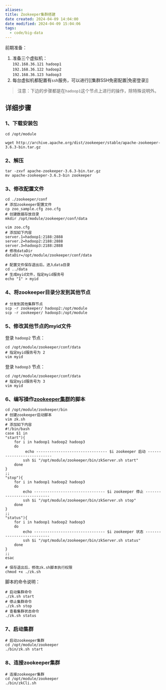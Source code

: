 ```yaml
---
aliases: 
title: Zookeeper集群搭建
date created: 2024-04-09 14:04:00
date modified: 2024-04-09 15:04:06
tags:
  - code/big-data
---
```

前期准备：

1. 准备三个虚拟机：  
    `192.168.36.121 hadoop1`  
    `192.168.36.122 hadoop2`  
    `192.168.36.123 hadoop3`
2. 每台虚拟机都配置有`ssh`服务，可以进行[[集群SSH免密配置|免密登录]]

> 注意：下边的步骤都是在`hadoop1`这个节点上进行的操作，除特殊说明外。
## 详细步骤
### 1、下载安装包

```shell
cd /opt/module

wget http://archive.apache.org/dist/zookeeper/stable/apache-zookeeper-3.6.3-bin.tar.gz
```

### 2、解压

```shell
tar -zxvf apache-zookeeper-3.6.3-bin.tar.gz
mv apache-zookeeper-3.6.3-bin zookeeper
```

### 3、修改配置文件

```shell
cd ./zookeeper/conf
# 添加zookeeper配置文件
cp zoo_sample.cfg zoo.cfg
# 创建数据存放目录
mkdir /opt/module/zookeeper/conf/data

vim zoo.cfg
# 添加如下内容
server.1=hadoop1:2188:2888
server.2=hadoop2:2188:2888
server.3=hadoop3:2188:2888
# 修改dataDir
dataDir=/opt/module/zookeeper/conf/data

# 配置文件保存退出后，进入data目录
cd ../data
# 生成myid文件，指定myid服务号
echo "1" > myid
```

### 4、将zookeeper目录分发到其他节点

```shell
# 分发到其他集群节点
scp -r zookeeper/ hadoop2:/opt/module
scp -r zookeeper/ hadoop3:/opt/module
```

### 5、修改其他节点的myid文件

登录 `hadoop2` 节点：

```shell
cd /opt/module/zookeeper/conf/data
# 指定myid服务号为 2
vim myid
```

登录 `hadoop3` 节点：

```shell
cd /opt/module/zookeeper/conf/data
# 指定myid服务号为 3
vim myid
```

### 6、编写操作[zookeeper集群](https://so.csdn.net/so/search?q=zookeeper%E9%9B%86%E7%BE%A4&spm=1001.2101.3001.7020)的脚本

```shell
cd /opt/module/zookeeper/bin
# 创建zookeeper启动脚本
vim zk.sh
# 添加如下内容
#!/bin/bash
case $1 in
"start"){
	for i in hadoop1 hadoop2 hadoop3
	do 
		 echo -------------------------------- $i zookeeper 启动 ---------------------------
		ssh $i "/opt/module/zookeeper/bin/zkServer.sh start"
	done
}
;;
"stop"){
	for i in hadoop1 hadoop2 hadoop3
	do
		echo -------------------------------- $i zookeeper 停止 ---------------------------
		ssh $i "/opt/module/zookeeper/bin/zkServer.sh stop"
	done
}
;;
"status"){
	for i in hadoop1 hadoop2 hadoop3
	do
		echo -------------------------------- $i zookeeper 状态 ---------------------------
		ssh $i "/opt/module/zookeeper/bin/zkServer.sh status"
	done
}
;;
esac

# 保存退出后，修改zk.sh脚本执行权限
chmod +x ./zk.sh
```

脚本的命令说明：

```shell
# 启动集群命令
./zk.sh start
# 停止集群命令
./zk.sh stop
# 查看集群状态命令
./zk.sh status
```

### 7、启动集群

```shell
# 启动zookeeper集群
cd /opt/module/zookeeper
./bin/zk.sh start
```

### 8、连接zookeeper集群

```shell
# 连接zookeeper集群 
cd /opt/module/zookeeper 
./bin/zkCli.sh
```